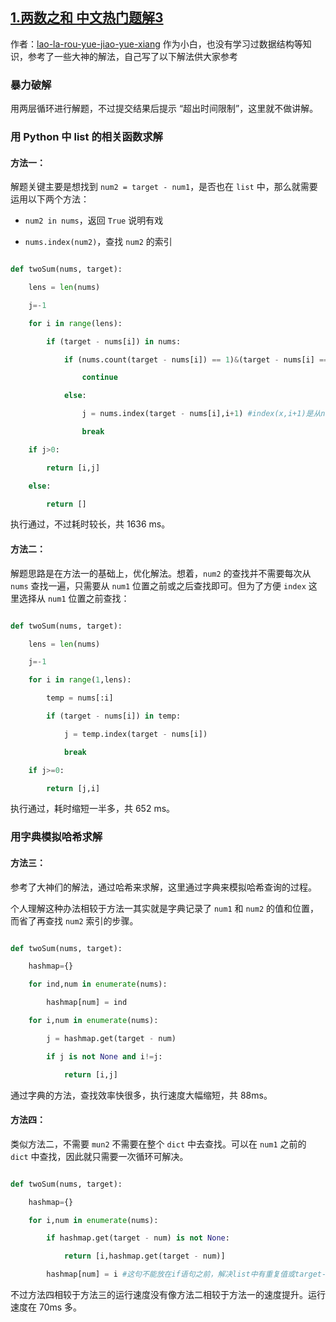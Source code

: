 ## [1.两数之和 中文热门题解3](https://leetcode.cn/problems/two-sum/solutions/100000/xiao-bai-pythonji-chong-jie-fa-by-lao-la-rou-yue-j)

作者：[lao-la-rou-yue-jiao-yue-xiang](https://leetcode.cn/u/lao-la-rou-yue-jiao-yue-xiang)
作为小白，也没有学习过数据结构等知识，参考了一些大神的解法，自己写了以下解法供大家参考

### 暴力破解
用两层循环进行解题，不过提交结果后提示 “超出时间限制”，这里就不做讲解。

### 用 Python 中 list 的相关函数求解

#### 方法一：
解题关键主要是想找到 `num2 = target - num1`，是否也在 `list` 中，那么就需要运用以下两个方法：
- `num2 in nums`，返回 `True` 说明有戏
- `nums.index(num2)`，查找 `num2` 的索引

```python [-Python]
def twoSum(nums, target):
    lens = len(nums)
    j=-1
    for i in range(lens):
        if (target - nums[i]) in nums:
            if (nums.count(target - nums[i]) == 1)&(target - nums[i] == nums[i]):#如果num2=num1,且nums中只出现了一次，说明找到是num1本身。
                continue
            else:
                j = nums.index(target - nums[i],i+1) #index(x,i+1)是从num1后的序列后找num2                
                break
    if j>0:
        return [i,j]
    else:
        return []
```

执行通过，不过耗时较长，共 1636 ms。

#### 方法二：
解题思路是在方法一的基础上，优化解法。想着，`num2` 的查找并不需要每次从 `nums` 查找一遍，只需要从 `num1` 位置之前或之后查找即可。但为了方便 `index` 这里选择从 `num1` 位置之前查找：

```python [-Python]
def twoSum(nums, target):
    lens = len(nums)
    j=-1
    for i in range(1,lens):
        temp = nums[:i]
        if (target - nums[i]) in temp:
            j = temp.index(target - nums[i])
            break
    if j>=0:
        return [j,i]
```
执行通过，耗时缩短一半多，共 652 ms。

### 用字典模拟哈希求解

#### 方法三：
参考了大神们的解法，通过哈希来求解，这里通过字典来模拟哈希查询的过程。
个人理解这种办法相较于方法一其实就是字典记录了 `num1` 和 `num2` 的值和位置，而省了再查找 `num2` 索引的步骤。
```python [-Python]
def twoSum(nums, target):
    hashmap={}
    for ind,num in enumerate(nums):
        hashmap[num] = ind
    for i,num in enumerate(nums):
        j = hashmap.get(target - num)
        if j is not None and i!=j:
            return [i,j]
```
通过字典的方法，查找效率快很多，执行速度大幅缩短，共 88ms。

#### 方法四：
类似方法二，不需要 `mun2` 不需要在整个 `dict` 中去查找。可以在 `num1` 之前的 `dict` 中查找，因此就只需要一次循环可解决。

```python [-Python]
def twoSum(nums, target):
    hashmap={}
    for i,num in enumerate(nums):
        if hashmap.get(target - num) is not None:
            return [i,hashmap.get(target - num)]
        hashmap[num] = i #这句不能放在if语句之前，解决list中有重复值或target-num=num的情况
```
不过方法四相较于方法三的运行速度没有像方法二相较于方法一的速度提升。运行速度在 70ms 多。